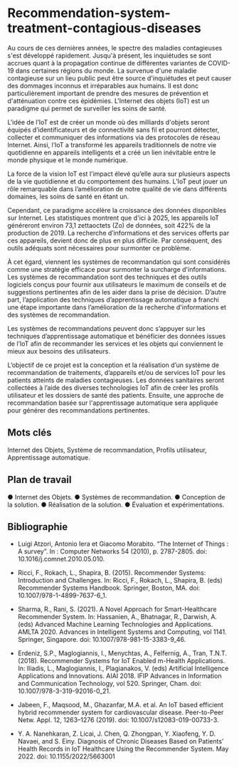 # Recommendation-system-treatment-contagious-diseases

Au cours de ces dernières années, le spectre des maladies contagieuses s'est développé rapidement. Jusqu'à présent, les inquiétudes se sont accrues quant à la propagation continue de différentes variantes de COVID-19 dans certaines régions du monde. La survenue d'une maladie contagieuse sur un lieu public peut être source d'inquiétudes et peut causer des dommages inconnus et irréparables aux humains. Il est donc particulièrement important de prendre des mesures de prévention et d'atténuation contre ces épidémies. L'Internet des objets (IoT) est un paradigme qui permet de surveiller les soins de santé. 

L'idée de l’IoT est de créer un monde où des milliards d'objets seront équipés d’identificateurs et de connectivité sans fil et pourront détecter, collecter et communiquer des informations via des protocoles de réseau Internet. Ainsi, l’IoT a transformé les appareils traditionnels de notre vie quotidienne en appareils intelligents et a créé un lien inévitable entre le monde physique et le monde numérique.

La force de la vision IoT est l'impact élevé qu’elle aura sur plusieurs aspects de la vie quotidienne et du comportement des humains. L’IoT peut jouer un rôle remarquable dans l’amélioration de notre qualité de vie dans différents domaines, les soins de santé en étant un.

Cependant, ce paradigme accélère la croissance des données disponibles sur Internet. Les statistiques montrent que d'ici à 2025, les appareils IoT généreront environ 73,1 zettaoctets (Zo) de données, soit 422% de la production de 2019. La recherche d’informations et des services offerts par ces appareils, devient donc de plus en plus difficile. Par conséquent, des outils adéquats sont nécessaires pour surmonter ce problème.

À cet égard, viennent les systèmes de recommandation qui sont considérés comme une stratégie efficace pour surmonter la surcharge d'informations. Les systèmes de recommandation sont des techniques et des outils logiciels conçus pour fournir aux utilisateurs le maximum de conseils et de suggestions pertinentes afin de les aider dans la prise de décision. D’autre part, l’application des techniques d’apprentissage automatique a franchi une étape importante dans l’amélioration de la recherche d'informations et des systèmes de recommandation.

Les systèmes de recommandations peuvent donc s’appuyer sur les techniques d’apprentissage automatique et bénéficier des données issues de l’IoT afin de recommander les services et les objets qui conviennent le mieux aux besoins des utilisateurs.

L’objectif de ce projet est la conception et la réalisation d’un système de recommandation de traitements, d’appareils et/ou de services IoT pour les patients atteints de maladies contagieuses. Les données sanitaires seront collectées à l’aide des diverses technologies IoT afin de créer les profils utilisateur et les dossiers de santé des patients. Ensuite, une approche de recommandation basée sur l'apprentissage automatique sera appliquée pour générer des recommandations pertinentes.

## Mots clés

Internet des Objets, Système de recommandation, Profils utilisateur, Apprentissage automatique.


## Plan de travail 

●	Internet des Objets.
●	Systèmes de recommandation.
●	Conception de la solution.
●	Réalisation de la solution.
●	Évaluation et expérimentations.

## Bibliographie

-	Luigi Atzori, Antonio Iera et Giacomo Morabito. “The Internet of Things : A survey”. In : Computer Networks 54 (2010), p. 2787-2805. doi: 10.1016/j.comnet.2010.05.010. 

-	Ricci, F., Rokach, L., Shapira, B. (2015). Recommender Systems: Introduction and Challenges. In: Ricci, F., Rokach, L., Shapira, B. (eds) Recommender Systems Handbook. Springer, Boston, MA. doi: 10.1007/978-1-4899-7637-6_1.

-	Sharma, R., Rani, S. (2021). A Novel Approach for Smart-Healthcare Recommender System. In: Hassanien, A., Bhatnagar, R., Darwish, A. (eds) Advanced Machine Learning Technologies and Applications. AMLTA 2020. Advances in Intelligent Systems and Computing, vol 1141. Springer, Singapore. doi: 10.1007/978-981-15-3383-9_46.

-	Erdeniz, S.P., Maglogiannis, I., Menychtas, A., Felfernig, A., Tran, T.N.T. (2018). Recommender Systems for IoT Enabled m-Health Applications. In: Iliadis, L., Maglogiannis, I., Plagianakos, V. (eds) Artificial Intelligence Applications and Innovations. AIAI 2018. IFIP Advances in Information and Communication Technology, vol 520. Springer, Cham. doi: 10.1007/978-3-319-92016-0_21.

-	Jabeen, F., Maqsood, M., Ghazanfar, M.A. et al. An IoT based efficient hybrid recommender system for cardiovascular disease. Peer-to-Peer Netw. Appl. 12, 1263–1276 (2019). doi: 10.1007/s12083-019-00733-3.

-	Y. A. Nanehkaran, Z. Licai, J. Chen, Q. Zhongpan, Y. Xiaofeng, Y. D. Navaei, and S. Einy. Diagnosis of Chronic Diseases Based on Patients’ Health Records in IoT Healthcare Using the Recommender System. May 2022. doi: 10.1155/2022/5663001
